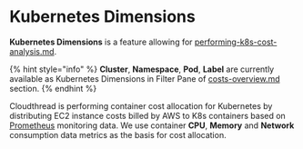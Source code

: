 # Kubernetes Dimensions

**Kubernetes Dimensions** is a feature allowing for [performing-k8s-cost-analysis.md](../../guides/performing-k8s-cost-analysis.md "mention").

{% hint style="info" %}
**Cluster**, **Namespace**, **Pod**, **Label** are currently available as Kubernetes Dimensions in Filter Pane of [costs-overview.md](costs-overview.md "mention") section.
{% endhint %}

Cloudthread is performing container cost allocation for Kubernetes by distributing EC2 instance costs billed by AWS to K8s containers based on [Prometheus](https://prometheus.io/) monitoring data. We use container **CPU**, **Memory** and **Network** consumption data metrics as the basis for cost allocation.
